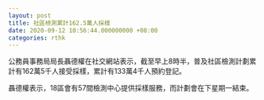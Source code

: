```yaml
---
layout: post
title: 社區檢測累計162.5萬人採樣
date: 2020-09-12 10:56:44.000000000 +08:00
categories: rthk
---
```


公務員事務局局長聶德權在社交網站表示，截至早上8時半，普及社區檢測計劃累計有162萬5千人接受採樣，累計有133萬4千人預約登記。

聶德權表示，18區會有57間檢測中心提供採樣服務，而計劃會在下星期一結束。
